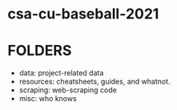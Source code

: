 # csa-cu-baseball-2021

# FOLDERS
- data: project-related data
- resources: cheatsheets, guides, and whatnot. 
- scraping: web-scraping code
- misc: who knows